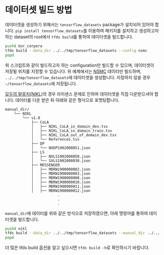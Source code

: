 # 데이터셋 빌드 방법

데이터셋을 생성하기 위해서는 `tensorflow_datasets` package가 설치되어 있어야 합니다. `pip install tensorflow_datasets`를 이용하여 패키지를 설치하고 생성하고자하는 dataset의 root에서 `tfds build`를 통하여 데이터셋을 빌드합니다.

```bash
pushd kor_corpora
tfds build --data_dir ../../tmp/tensorflow_datasets --config nsmc
popd
```

위 스크립트와 같이 빌드하고자 하는 configuration만 빌드할 수 있으며, 데이터셋이 저장될 위치를 지정할 수 있습니다.
위 예제에서는 [NSMC](https://github.com/e9t/nsmc) 데이터만 빌드하며, `../../tmp/tensorflow_datasets`에 데이터셋을 생성합니다.
지정하지 않을 경우 `~/tensorflow_datasets`에 저장됩니다.

[모두의 말뭉치(NIKL)](https://corpus.korean.go.kr/)의 경우 라이센스 문제로 인하여 데이터셋을 직접 다운받으셔야 합니다.
데이터를 다운 받은 뒤 아래와 같은 형식으로 포맷팅합니다.

```
manual_dir/
    └── NIKL
        └── v1.0
            ├── CoLA
            │   ├── NIKL_CoLA_in_domain_dev.tsv
            │   ├── NIKL_CoLA_in_domain_train.tsv
            │   ├── NIKL_CoLA_out_of_domain_dev.tsv
            │   └── References.tsv
            ├── DP
            │   └── NXDP1902008051.json
            ├── LS
            │   ├── NXLS1902008050.json
            │   └── SXLS1902008030.json
            ├── MESSENGER
            │   ├── MDRW1900000002.json
            │   ├── MDRW1900000003.json
            │   ├── MDRW1900000008.json
            │   ├── MDRW1900000010.json
            │   ├── MDRW1900000011.json
            │   ├── MDRW1900000012.json
                        .
                        .
                        .
```

`manual_dir`에 데이터를 위와 같은 방식으로 저장하였으면, 아래 명령어를 통하여 데이터셋을 빌드합니다.

```bash
pushd nikl
tfds build --data_dir ../../tmp/tensorflow_datasets --manual_dir ../../manual_dir --config summarization.v1.0.summary.split
popd
```

더 많은 tfds build 옵션을 알고 싶으시면 `tfds build -h`로 확인하시기 바랍니다.
